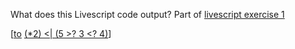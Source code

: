 What does this Livescript code output? Part of [livescript exercise 1](livescript-1-example)

[[to](livescript-range-literals) [(\*2) <| (5 >? 3 <? 4)](livescript-1a1-example)]

